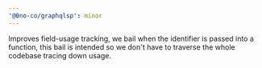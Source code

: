 ```yaml
---
'@0no-co/graphqlsp': minor
---
```


Improves field-usage tracking, we bail when the identifier is passed into a function, this bail is intended so we don't have to traverse the whole codebase tracing down usage.
